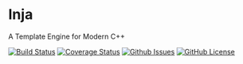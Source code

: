 # Inja

A Template Engine for Modern C++

[![Build Status](https://travis-ci.org/pantor/inja.svg?branch=master)](https://travis-ci.org/pantor/inja)
[![Coverage Status](https://img.shields.io/coveralls/pantor/inja.svg)](https://coveralls.io/r/pantor/inja)
[![Github Issues](https://img.shields.io/github/issues/pantor/inja.svg)](http://github.com/pantor/inja/issues)
[![GitHub License](https://img.shields.io/badge/license-MIT-blue.svg)](https://raw.githubusercontent.com/pantor/inja/master/LICENSE.MIT)